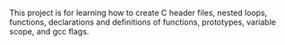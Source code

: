 This project is for learning how to create C header files, nested loops, functions, declarations and definitions of functions, prototypes, variable scope, and gcc flags.